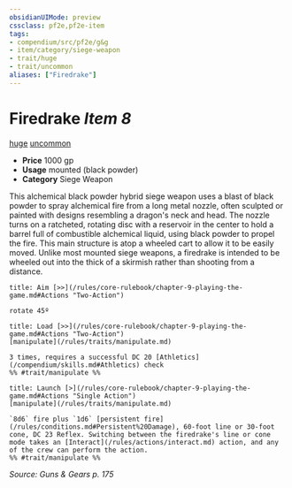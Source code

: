 ```yaml
---
obsidianUIMode: preview
cssclass: pf2e,pf2e-item
tags:
- compendium/src/pf2e/g&g
- item/category/siege-weapon
- trait/huge
- trait/uncommon
aliases: ["Firedrake"]
---
```

# Firedrake *Item 8*  
[huge](/rules/traits/huge-b1.md)  [uncommon](/rules/traits/uncommon.md)  

- **Price** 1000 gp
- **Usage** mounted (black powder)
- **Category** Siege Weapon

This alchemical black powder hybrid siege weapon uses a blast of black powder to spray alchemical fire from a long metal nozzle, often sculpted or painted with designs resembling a dragon's neck and head. The nozzle turns on a ratcheted, rotating disc with a reservoir in the center to hold a barrel full of combustible alchemical liquid, using black powder to propel the fire. This main structure is atop a wheeled cart to allow it to be easily moved. Unlike most mounted siege weapons, a firedrake is intended to be wheeled out into the thick of a skirmish rather than shooting from a distance.

```ad-embed-ability
title: Aim [>>](/rules/core-rulebook/chapter-9-playing-the-game.md#Actions "Two-Action")

rotate 45º
```

```ad-embed-ability
title: Load [>>](/rules/core-rulebook/chapter-9-playing-the-game.md#Actions "Two-Action")
[manipulate](/rules/traits/manipulate.md)  

3 times, requires a successful DC 20 [Athletics](/compendium/skills.md#Athletics) check  
%% #trait/manipulate %%
```

```ad-embed-ability
title: Launch [>](/rules/core-rulebook/chapter-9-playing-the-game.md#Actions "Single Action")
[manipulate](/rules/traits/manipulate.md)  

`8d6` fire plus `1d6` [persistent fire](/rules/conditions.md#Persistent%20Damage), 60-foot line or 30-foot cone, DC 23 Reflex. Switching between the firedrake's line or cone mode takes an [Interact](/rules/actions/interact.md) action, and any of the crew can perform the action.  
%% #trait/manipulate %%
```

*Source: Guns & Gears p. 175*